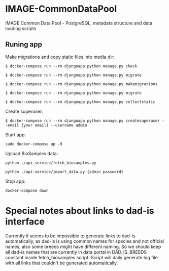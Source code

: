 # IMAGE-CommonDataPool

IMAGE Common Data Pool - PostgreSQL, metadata structure and data loading scripts

## Runing app


Make migrations and copy static files into media dir:

```
$ docker-compose run --rm djangoapp python manage.py check

$ docker-compose run --rm djangoapp python manage.py migrate

$ docker-compose run --rm djangoapp python manage.py makemigrations

$ docker-compose run --rm djangoapp python manage.py migrate

$ docker-compose run --rm djangoapp python manage.py collectstatic
```

Create superuser:

```
$ docker-compose run --rm djangoapp python manage.py createsuperuser --email {your email} --username admin
```

Start app:

```sudo docker-compose up -d```

Upload BioSamples data:

```python ./api-service/fetch_biosamples.py```

```python ./api-service/import_data.py {admin password}```

Stop app:

```docker-compose down```

# Special notes about links to dad-is interface

Currently it seems to be impossible to generate links to dad-is automatically,
as dad-is is using common names for species and not official names, also some
breeds might have different naming. So we should keep all dad-is names that
are currently in data portal in DAD_IS_BREEDS constant inside fetch_biosamples
script. Script will daily generate log file with all links that couldn't be
generated automatically.
